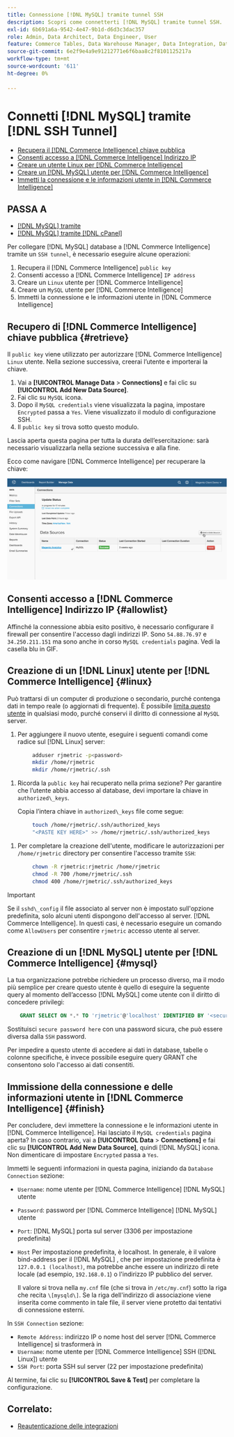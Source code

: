 ```yaml
---
title: Connessione [!DNL MySQL] tramite tunnel SSH
description: Scopri come connetterti [!DNL MySQL] tramite tunnel SSH.
exl-id: 6b691a6a-9542-4e47-9b1d-d6d3c3dac357
role: Admin, Data Architect, Data Engineer, User
feature: Commerce Tables, Data Warehouse Manager, Data Integration, Data Import/Export, SQL Report Builder
source-git-commit: 6e2f9e4a9e91212771e6f6baa8c2f8101125217a
workflow-type: tm+mt
source-wordcount: '611'
ht-degree: 0%

---
```


# Connetti [!DNL MySQL] tramite [!DNL SSH Tunnel]

* [Recupera il [!DNL Commerce Intelligence] chiave pubblica](#retrieve)
* [Consenti accesso a [!DNL Commerce Intelligence] Indirizzo IP](#allowlist)
* [Creare un utente Linux per [!DNL Commerce Intelligence]](#linux)
* [Creare un [!DNL MySQL] utente per [!DNL Commerce Intelligence]](#mysql)
* [Immetti la connessione e le informazioni utente in [!DNL Commerce Intelligence]](#finish)

## PASSA A

* [[!DNL MySQL] tramite ](../integrations/mysql-via-a-direct-connection.md)
* [[!DNL MySQL] tramite [!DNL cPanel]](../integrations/mysql-via-cpanel.md)

Per collegare [!DNL MySQL] database a [!DNL Commerce Intelligence] tramite un `SSH tunnel`, è necessario eseguire alcune operazioni:

1. Recupera il [!DNL Commerce Intelligence] `public key`
1. Consenti accesso a [!DNL Commerce Intelligence] `IP address`
1. Creare un `Linux` utente per [!DNL Commerce Intelligence]
1. Creare un `MySQL` utente per [!DNL Commerce Intelligence]
1. Immetti la connessione e le informazioni utente in [!DNL Commerce Intelligence]


## Recupero di [!DNL Commerce Intelligence] chiave pubblica {#retrieve}

Il `public key` viene utilizzato per autorizzare [!DNL Commerce Intelligence] `Linux` utente. Nella sezione successiva, creerai l’utente e importerai la chiave.

1. Vai a **[!UICONTROL Manage Data** > **Connections]** e fai clic su **[!UICONTROL Add New Data Source]**.
1. Fai clic su `MySQL` icona.
1. Dopo il `MySQL credentials` viene visualizzata la pagina, impostare `Encrypted` passa a `Yes`. Viene visualizzato il modulo di configurazione SSH.
1. Il `public key` si trova sotto questo modulo.

Lascia aperta questa pagina per tutta la durata dell’esercitazione: sarà necessario visualizzarla nella sezione successiva e alla fine.

Ecco come navigare [!DNL Commerce Intelligence] per recuperare la chiave:

![](../../../assets/MySQL_SSH.gif)<!--{: width="770"}-->

## Consenti accesso a [!DNL Commerce Intelligence] Indirizzo IP {#allowlist}

Affinché la connessione abbia esito positivo, è necessario configurare il firewall per consentire l&#39;accesso dagli indirizzi IP. Sono `54.88.76.97` e `34.250.211.151` ma sono anche in corso `MySQL credentials` pagina. Vedi la casella blu in GIF.

## Creazione di un [!DNL Linux] utente per [!DNL Commerce Intelligence] {#linux}

Può trattarsi di un computer di produzione o secondario, purché contenga dati in tempo reale (o aggiornati di frequente). È possibile [limita questo utente](../../../administrator/account-management/restrict-db-access.md) in qualsiasi modo, purché conservi il diritto di connessione al `MySQL` server.

1. Per aggiungere il nuovo utente, eseguire i seguenti comandi come radice sul [!DNL Linux] server:

```bash
        adduser rjmetric -p<password>
        mkdir /home/rjmetric
        mkdir /home/rjmetric/.ssh
```

1. Ricorda la `public key` hai recuperato nella prima sezione? Per garantire che l’utente abbia accesso al database, devi importare la chiave in `authorized\_keys`.

   Copia l’intera chiave in `authorized\_keys` file come segue:

```bash
        touch /home/rjmetric/.ssh/authorized_keys
        "<PASTE KEY HERE>" >> /home/rjmetric/.ssh/authorized_keys
```

1. Per completare la creazione dell&#39;utente, modificare le autorizzazioni per `/home/rjmetric` directory per consentire l&#39;accesso tramite `SSH`:

```bash
        chown -R rjmetric:rjmetric /home/rjmetric
        chmod -R 700 /home/rjmetric/.ssh
        chmod 400 /home/rjmetric/.ssh/authorized_keys
```

>[!IMPORTANT]
>
>Se il `sshd\_config` il file associato al server non è impostato sull&#39;opzione predefinita, solo alcuni utenti dispongono dell&#39;accesso al server. [!DNL Commerce Intelligence]. In questi casi, è necessario eseguire un comando come `AllowUsers` per consentire `rjmetric` accesso utente al server.

## Creazione di un [!DNL MySQL] utente per [!DNL Commerce Intelligence] {#mysql}

La tua organizzazione potrebbe richiedere un processo diverso, ma il modo più semplice per creare questo utente è quello di eseguire la seguente query al momento dell’accesso [!DNL MySQL] come utente con il diritto di concedere privilegi:

```sql
    GRANT SELECT ON *.* TO 'rjmetric'@'localhost' IDENTIFIED BY '<secure password here>';
```

Sostituisci `secure password here` con una password sicura, che può essere diversa dalla `SSH` password.

Per impedire a questo utente di accedere ai dati in database, tabelle o colonne specifiche, è invece possibile eseguire query GRANT che consentono solo l&#39;accesso ai dati consentiti.

## Immissione della connessione e delle informazioni utente in [!DNL Commerce Intelligence] {#finish}

Per concludere, devi immettere la connessione e le informazioni utente in [!DNL Commerce Intelligence]. Hai lasciato il `MySQL credentials` pagina aperta? In caso contrario, vai a **[!UICONTROL Data** > **Connections]** e fai clic su **[!UICONTROL Add New Data Source]**, quindi [!DNL MySQL] icona. Non dimenticare di impostare `Encrypted` passa a `Yes`.

Immetti le seguenti informazioni in questa pagina, iniziando da `Database Connection` sezione:

* `Username`: nome utente per [!DNL Commerce Intelligence] [!DNL MySQL] utente
* `Password`: password per [!DNL Commerce Intelligence] [!DNL MySQL] utente
* `Port`: [!DNL MySQL] porta sul server (3306 per impostazione predefinita)
* `Host` Per impostazione predefinita, è localhost. In generale, è il valore bind-address per il [!DNL MySQL] , che per impostazione predefinita è `127.0.0.1 (localhost)`, ma potrebbe anche essere un indirizzo di rete locale (ad esempio, `192.168.0.1`) o l&#39;indirizzo IP pubblico del server.

  Il valore si trova nella `my.cnf` file (che si trova in `/etc/my.cnf`) sotto la riga che recita `\[mysqld\]`. Se la riga dell&#39;indirizzo di associazione viene inserita come commento in tale file, il server viene protetto dai tentativi di connessione esterni.

In `SSH Connection` sezione:

* `Remote Address`: indirizzo IP o nome host del server [!DNL Commerce Intelligence] si trasformerà in
* `Username`: nome utente per [!DNL Commerce Intelligence] SSH ([!DNL Linux]) utente
* `SSH Port`: porta SSH sul server (22 per impostazione predefinita)

Al termine, fai clic su **[!UICONTROL Save & Test]** per completare la configurazione.

## Correlato:

* [Reautenticazione delle integrazioni](https://experienceleague.adobe.com/docs/commerce-knowledge-base/kb/how-to/mbi-reauthenticating-integrations.html)
